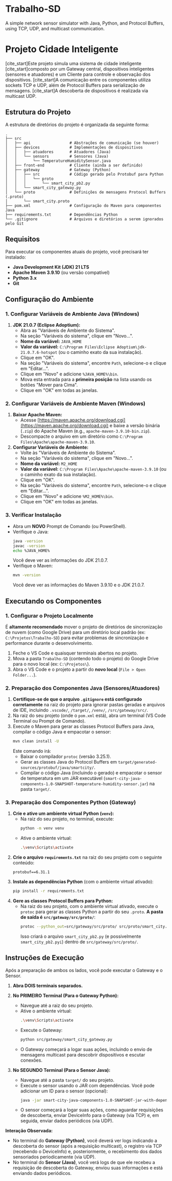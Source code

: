 # Trabalho-SD
A simple network sensor simulator with Java, Python, and Protocol Buffers, using TCP, UDP, and multicast communication.

# Projeto Cidade Inteligente

[cite_start]Este projeto simula uma sistema de cidade inteligente  [cite_start]composto por um Gateway central, dispositivos inteligentes (sensores e atuadores) e um Cliente para controle e observação dos dispositivos. [cite_start]A comunicação entre os componentes utiliza sockets TCP e UDP, além de Protocol Buffers para serialização de mensagens. [cite_start]A descoberta de dispositivos é realizada via multicast UDP.

## Estrutura do Projeto

A estrutura de diretórios do projeto é organizada da seguinte forma:
```
.
├── src
│   ├── api                 # Abstrações de comunicação (se houver)
│   ├── devices             # Implementações de dispositivos
│   │   ├── atuadores       # Atuadores (Java)
│   │   └── sensors         # Sensores (Java)
│   │       └── TemperatureHumiditySensor.java
│   ├── front-end           # Cliente (ainda a ser definido)
│   ├── gateway             # Gateway (Python)
│   │   ├── src             # Código gerado pelo Protobuf para Python
│   │   │   └── proto
│   │   │       └── smart_city_pb2.py
│   │   └── smart_city_gateway.py
│   └── proto               # Definições de mensagens Protocol Buffers (.proto)
│       └── smart_city.proto
├── pom.xml                 # Configuração do Maven para componentes Java
├── requirements.txt        # Dependências Python
└── .gitignore              # Arquivos e diretórios a serem ignorados pelo Git
```

## Requisitos

Para executar os componentes atuais do projeto, você precisará ter instalado:

* **Java Development Kit (JDK) 21 LTS**
* **Apache Maven 3.9.10** (ou versão compatível)
* **Python 3.x**
* **Git**

## Configuração do Ambiente

### 1. Configurar Variáveis de Ambiente Java (Windows)

1.  **JDK 21.0.7 (Eclipse Adoptium):**
    * Abra as "Variáveis de Ambiente do Sistema".
    * Na seção "Variáveis do sistema", clique em "Novo...".
    * **Nome da variável:** `JAVA_HOME`
    * **Valor da variável:** `C:\Program Files\Eclipse Adoptium\jdk-21.0.7.6-hotspot` (ou o caminho exato da sua instalação).
    * Clique em "OK".
    * Na seção "Variáveis do sistema", encontre `Path`, selecione-o e clique em "Editar...".
    * Clique em "Novo" e adicione `%JAVA_HOME%\bin`.
    * Mova esta entrada para a **primeira posição** na lista usando os botões "Mover para Cima".
    * Clique em "OK" em todas as janelas.

### 2. Configurar Variáveis de Ambiente Maven (Windows)

1.  **Baixar Apache Maven:**
    * Acesse [https://maven.apache.org/download.cgi](https://maven.apache.org/download.cgi) e baixe a versão binária (`.zip`) do Apache Maven (e.g., `apache-maven-3.9.10-bin.zip`).
    * Descompacte o arquivo em um diretório como `C:\Program Files\Apache\apache-maven-3.9.10`.
2.  **Configurar Variáveis de Ambiente:**
    * Volte às "Variáveis de Ambiente do Sistema".
    * Na seção "Variáveis do sistema", clique em "Novo...".
    * **Nome da variável:** `M2_HOME`
    * **Valor da variável:** `C:\Program Files\Apache\apache-maven-3.9.10` (ou o caminho exato da sua instalação).
    * Clique em "OK".
    * Na seção "Variáveis do sistema", encontre `Path`, selecione-o e clique em "Editar...".
    * Clique em "Novo" e adicione `%M2_HOME%\bin`.
    * Clique em "OK" em todas as janelas.

### 3. Verificar Instalação

* Abra um **NOVO** Prompt de Comando (ou PowerShell).
* Verifique o Java:
    ```bash
    java -version
    javac -version
    echo %JAVA_HOME%
    ```
    Você deve ver as informações do JDK 21.0.7.
* Verifique o Maven:
    ```bash
    mvn -version
    ```
    Você deve ver as informações do Maven 3.9.10 e o JDK 21.0.7.

## Executando os Componentes

### 1. Configurar o Projeto Localmente

É **altamente recomendado** mover o projeto de diretórios de sincronização de nuvem (como Google Drive) para um diretório local padrão (ex: `C:\Projetos\Trabalho-SD`) para evitar problemas de sincronização e performance durante o desenvolvimento.

1.  Feche o VS Code e quaisquer terminais abertos no projeto.
2.  Mova a pasta `Trabalho-SD` (contendo todo o projeto) do Google Drive para o novo local (ex: `C:\Projetos\`).
3.  Abra o VS Code e o projeto a partir do **novo local** (`File > Open Folder...`).

### 2. Preparação dos Componentes Java (Sensores/Atuadores)

1.  **Certifique-se de que o arquivo `.gitignore` está configurado corretamente** na raiz do projeto para ignorar pastas geradas e arquivos de IDE, incluindo `.vscode/`, `/target/`, `/venv/`, `/src/gateway/src/`.
2.  Na raiz do seu projeto (onde o `pom.xml` está), abra um terminal (VS Code Terminal ou Prompt de Comando).
3.  Execute o Maven para gerar as classes Protocol Buffers para Java, compilar o código Java e empacotar o sensor:
    ```bash
    mvn clean install -U
    ```
    Este comando irá:
    * Baixar o compilador `protoc` (versão 3.25.1).
    * Gerar as classes Java do Protocol Buffers em `target/generated-sources/protobuf/java/smartcity/`.
    * Compilar o código Java (incluindo o gerado) e empacotar o sensor de temperatura em um JAR executável (`smart-city-java-components-1.0-SNAPSHOT-temperature-humidity-sensor.jar`) na pasta `target/`.

### 3. Preparação dos Componentes Python (Gateway)

1.  **Crie e ative um ambiente virtual Python (`venv`):**
    * Na raiz do seu projeto, no terminal, execute:
        ```bash
        python -m venv venv
        ```
    * Ative o ambiente virtual:
        ```bash
        .\venv\Scripts\activate
        ```
2.  **Crie o arquivo `requirements.txt`** na raiz do seu projeto com o seguinte conteúdo:
    ```
    protobuf==6.31.1
    ```
3.  **Instale as dependências Python** (com o ambiente virtual ativado):
    ```bash
    pip install -r requirements.txt
    ```
4.  **Gere as classes Protocol Buffers para Python:**
    * Na raiz do seu projeto, com o ambiente virtual ativado, execute o `protoc` para gerar as classes Python a partir do seu `.proto`. **A pasta de saída é `src/gateway/src/proto/`**:
        ```bash
        protoc --python_out=src/gateway/src/proto/ src/proto/smart_city.proto
        ```
        Isso criará o arquivo `smart_city_pb2.py` (e possivelmente `smart_city_pb2.pyi`) dentro de `src/gateway/src/proto/`.

## Instruções de Execução

Após a preparação de ambos os lados, você pode executar o Gateway e o Sensor.

1.  **Abra DOIS terminais separados.**

2.  **No PRIMEIRO Terminal (Para o Gateway Python):**
    * Navegue até a raiz do seu projeto.
    * Ative o ambiente virtual:
        ```bash
        .\venv\Scripts\activate
        ```
    * Execute o Gateway:
        ```bash
        python src/gateway/smart_city_gateway.py
        ```
    * O Gateway começará a logar suas ações, incluindo o envio de mensagens multicast para descobrir dispositivos e escutar conexões.

3.  **No SEGUNDO Terminal (Para o Sensor Java):**
    * Navegue até a pasta `target/` do seu projeto.
    * Execute o sensor usando o JAR com dependências. Você pode adicionar um ID para o sensor (opcional):
        ```bash
        java -jar smart-city-java-components-1.0-SNAPSHOT-jar-with-dependencies.jar MeuSensor01
        ```
    * O sensor começará a logar suas ações, como aguardar requisições de descoberta, enviar DeviceInfo para o Gateway (via TCP) e, em seguida, enviar dados periódicos (via UDP).

**Interação Observada:**

* No terminal do **Gateway (Python)**, você deverá ver logs indicando a descoberta do sensor (após a requisição multicast), o registro via TCP (recebendo o DeviceInfo) e, posteriormente, o recebimento dos dados sensoriados periodicamente (via UDP).
* No terminal do **Sensor (Java)**, você verá logs de que ele recebeu a requisição de descoberta do Gateway, enviou suas informações e está enviando dados periódicos.